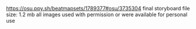 https://osu.ppy.sh/beatmapsets/1789377#osu/3735304
final storyboard file size: 1.2 mb
all images used with permission or were available for personal use
